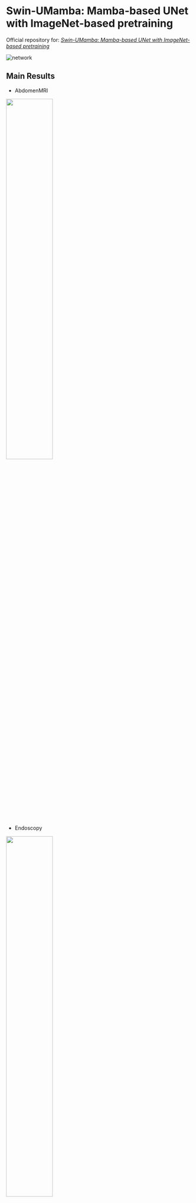 # Swin-UMamba: Mamba-based UNet with ImageNet-based pretraining

Official repository for: *[Swin-UMamba: Mamba-based UNet with ImageNet-based pretraining](https://arxiv.org/abs/2402.03302)*

![network](https://github.com/JiarunLiu/Swin-UMamba/blob/main/assets/swin-umamba.png)

## Main Results

- AbdomenMRI
<img src="https://github.com/JiarunLiu/Swin-UMamba/blob/main/assets/abdomenmr.png" width="50%" />

- Endoscopy
<img src="https://github.com/JiarunLiu/Swin-UMamba/blob/main/assets/endoscopy.png" width="50%" />

- Microscopy
<img src="https://github.com/JiarunLiu/Swin-UMamba/blob/main/assets/microscopy.png" width="50%" />

## Installation

**Step-1:** Create a new conda environment & install requirements

```shell
conda create -n swin_umamba python=3.10
conda activate swin_umamba

pip install torch==2.0.1 torchvision==0.15.2
pip install causal-conv1d==1.1.1
pip install mamba-ssm
pip install torchinfo timm numba
```

**Step-2:** Install Swin-UMamba

```shell
git clone https://github.com/JiarunLiu/Swin-UMamba
cd Swin-UMamba/swin_umamba
pip install -e .
```

## Prepare data & pretrained model

**Dataset:**  

We use the same data & processing strategy following U-Mamba. Download dataset from [U-Mamba](https://github.com/bowang-lab/U-Mamba) and put them into the data folder. Then preprocess the dataset with following command:

```shell
nnUNetv2_plan_and_preprocess -d DATASET_ID --verify_dataset_integrity
```

**ImageNet pretrained model:** 

We use the ImageNet pretrained VMamba-Tiny model from [VMamba](https://github.com/MzeroMiko/VMamba). You need to download the model checkpoint and put it into `data/pretrained/vmamba/vmamba_tiny_e292.pth`

```
wget https://github.com/MzeroMiko/VMamba/releases/download/%2320240218/vssmtiny_dp01_ckpt_epoch_292.pth
mv vssmtiny_dp01_ckpt_epoch_292.pth data/pretrained/vmamba/vmamba_tiny_e292.pth
```

## Training

Using the following command to train & evaluate Swin-UMamba

```shell
# AbdomenMR dataset
bash scripts/train_AbdomenMR.sh MODEL_NAME
# Endoscopy dataset
bash scripts/train_Endoscopy.sh MODEL_NAME
# Microscopy dataset 
bash scripts/train_Microscopy.sh MODEL_NAME
```

Here  `MODEL_NAME` can be:

- `nnUNetTrainerSwinUMamba`: Swin-UMamba model with ImageNet pretraining
- `nnUNetTrainerSwinUMambaD`: Swin-UMamba$\dagger$  model with ImageNet pretraining
- `nnUNetTrainerSwinUMambaScratch`: Swin-UMamba model without ImageNet pretraining
- `nnUNetTrainerSwinUMambaDScratch`: Swin-UMamba$\dagger$  model without ImageNet pretraining

You can download our model checkpoints [here](https://drive.google.com/drive/folders/1zOt0ZfQPjoPdY37NfLKevYs4x5eClThN?usp=sharing).

## Acknowledgements

We thank the authors of [nnU-Net](https://github.com/MIC-DKFZ/nnUNet), [Mamba](https://github.com/state-spaces/mamba), [UMamba](https://github.com/bowang-lab/U-Mamba), [VMamba](https://github.com/MzeroMiko/VMamba), and [Swin-Unet](https://github.com/HuCaoFighting/Swin-Unet) for making their valuable code & data publicly available.

## Citation

```
@article{Swin-UMamba,
    title={Swin-UMamba: Mamba-based UNet with ImageNet-based pretraining},
    author={Jiarun Liu and Hao Yang and Hong-Yu Zhou and Yan Xi and Lequan Yu and Yizhou Yu and Yong Liang and Guangming Shi and Shaoting Zhang and Hairong Zheng and Shanshan Wang},
    journal={arXiv preprint arXiv:2402.03302},
    year={2024}
}
```
